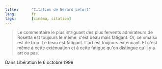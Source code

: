 ```yaml
--- 
title:      "Citation de Gérard Lefort" 
lang:       fr 
tags:       [cinéma, citation]
---
```



> Le commentaire le plus intriguant des plus fervents admirateurs de Rosetta est toujours le même: c'est beau mais fatigant. Or, ce «mais» est de trop. Le beau est fatigant. L'art est toujours exténuant. Et c'est même à cette exténuation et à cette fatigue qu'on distingue qu'il y a art ou pas.


Dans Libération le 6 octobre 1999
